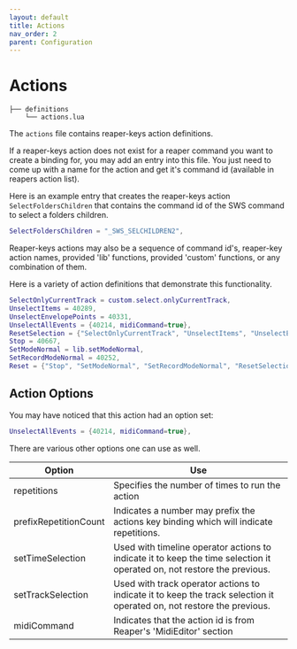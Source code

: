 ```yaml
---
layout: default
title: Actions
nav_order: 2
parent: Configuration
---
```


# Actions

    ├── definitions
        └── actions.lua


The `actions` file contains reaper-keys action definitions.

If a reaper-keys action does not exist for a reaper command you want to create a binding for, you may add an entry into this file. You just need to come up with a name for the action and get it's command id (available in reapers action list).

Here is an example entry that creates the reaper-keys action `SelectFoldersChildren` that contains the command id of the SWS command to select a folders children.

``` lua
SelectFoldersChildren = "_SWS_SELCHILDREN2",
```

Reaper-keys actions may also be a sequence of command id's, reaper-key
action names, provided 'lib' functions, provided 'custom' functions, or any combination of them. 

Here is a variety of action definitions that demonstrate this functionality.

``` lua
SelectOnlyCurrentTrack = custom.select.onlyCurrentTrack,
UnselectItems = 40289,
UnselectEnvelopePoints = 40331,
UnselectAllEvents = {40214, midiCommand=true},
ResetSelection = {"SelectOnlyCurrentTrack", "UnselectItems", "UnselectEnvelopePoints", "UnselectAllEvents"},
Stop = 40667,
SetModeNormal = lib.setModeNormal,
SetRecordModeNormal = 40252,
Reset = {"Stop", "SetModeNormal", "SetRecordModeNormal", "ResetSelection"},
```


## Action Options
You may have noticed that this action had an option set:
``` lua
UnselectAllEvents = {40214, midiCommand=true},
```

There are various other options one can use as well. 

| Option                | Use                                                                                                  |
| ------                | ---                                                                                                  |
| repetitions           | Specifies the number of times to run the action                                                      |
| prefixRepetitionCount | Indicates a number may prefix the actions key binding which will indicate repetitions.               |
| setTimeSelection      | Used with timeline operator actions to indicate it to keep the time selection it operated on, not restore the previous. |
| setTrackSelection     | Used with track operator actions to indicate it to keep the track selection it operated on, not restore the previous. |
| midiCommand           | Indicates that the action id is from Reaper's 'MidiEditor' section                                   |

